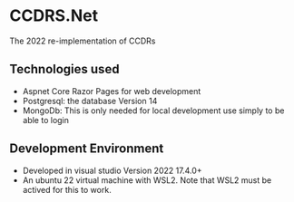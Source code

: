 # CCDRS.Net
The 2022 re-implementation of CCDRs

## Technologies used 
- Aspnet Core Razor Pages for web development
- Postgresql: the database Version 14
- MongoDb: This is only needed for local development use simply
to be able to login 

## Development Environment 
- Developed in visual studio Version 2022 17.4.0+
- An ubuntu 22 virtual machine with WSL2. Note that WSL2 must be
actived for this to work. 